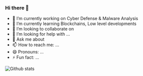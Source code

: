 ### Hi there 👋


- 🔭 I’m currently working on Cyber Defense & Malware Analysis
- 🌱 I’m currently learning Blockchains, Low level developments
- 👯 I’m looking to collaborate on 
- 🤔 I’m looking for help with ...
- 💬 Ask me about 
- 📫 How to reach me: ...
- 😄 Pronouns: ...
- ⚡ Fun fact: ...

![Github stats](https://github-readme-stats.vercel.app/api?username=The-Debarghya)
